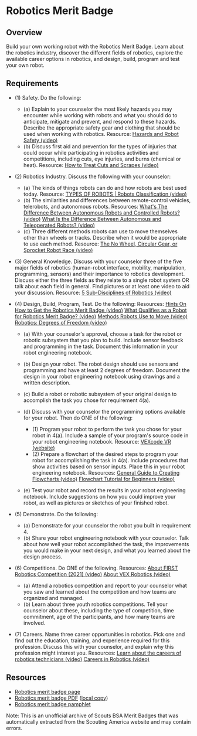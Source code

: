 

# Robotics Merit Badge


## Overview



Build your own working robot with the Robotics Merit Badge. Learn about the robotics industry, discover the different fields of robotics, explore the available career options in robotics, and design, build, program and test your own robot.

## Requirements

* (1) Safety. Do the following:
    * (a) Explain to your counselor the most likely hazards you may encounter while working with robots and what you should do to anticipate, mitigate and prevent, and respond to these hazards. Describe the appropriate safety gear and clothing that should be used when working with robotics. Resource: [Hazards and Robot Safety (video)](https://youtu.be/7v3cylLL9hw?list=PLHGEvyG5wuthXQZzTc-mLwFrP5F6_1Lce)
    * (b) Discuss first aid and prevention for the types of injuries that could occur while participating in robotics activities and competitions, including cuts, eye injuries, and burns (chemical or heat). Resource: [How to Treat Cuts and Scrapes (video)](https://www.youtube.com/watch?v=0jp5FgLmKtk&list=PLHGEvyG5wuthXQZzTc-mLwFrP5F6_1Lce&index=1)


* (2) Robotics Industry. Discuss the following with your counselor:
    * (a) The kinds of things robots can do and how robots are best used today. Resource: [TYPES OF ROBOTS | Robots Classification (video)](https://youtu.be/fc_Cynqr6jM)
    * (b) The similarities and differences between remote-control vehicles, telerobots, and autonomous robots. Resources: [What's The Difference Between Autonomous Robots and Controlled Robots? (video)](https://youtu.be/kdYJyGQwtL4) [What Is the Difference Between Autonomous and Teleoperated Robots? (video)](https://milvus.io/ai-quick-reference/what-is-the-difference-between-autonomous-and-teleoperated-robots)
    * (c) Three different methods robots can use to move themselves other than wheels or tracks. Describe when it would be appropriate to use each method. Resource: [The No Wheel, Circular Gear, or Sprocket Robot Race (video)](https://youtu.be/aVuNcVW-gzE?si=xoginEhjVnWEPiMd)


* (3) General Knowledge. Discuss with your counselor three of the five major fields of robotics (human-robot interface, mobility, manipulation, programming, sensors) and their importance to robotics development. Discuss either the three fields as they relate to a single robot system OR talk about each field in general. Find pictures or at least one video to aid your discussion. Resource:  [5 Sub-Disciplines of Robotics (video)](https://youtu.be/exEBkd1Gn0I)
* (4) Design, Build, Program, Test. Do the following: Resources:  [Hints On How to Get the Robotics Merit Badge (video)](https://youtu.be/weBH_PL3_Bk)  [What Qualifies as a Robot for Robotics Merit Badge? (video)](https://youtu.be/6dYq9bBSaWc?list=PLHGEvyG5wuthXQZzTc-mLwFrP5F6_1Lce)  [Methods Robots Use to Move (video)](https://youtu.be/T0JeYyU7R-c?list=PLHGEvyG5wuthXQZzTc-mLwFrP5F6_1Lce)  [Robotics: Degrees of Freedom (video)](https://youtu.be/55O-DGeoFic?list=PLHGEvyG5wuthXQZzTc-mLwFrP5F6_1Lce)
    * (a) With your counselor's approval, choose a task for the robot or robotic subsystem that you plan to build. Include sensor feedback and programming in the task. Document this information in your robot engineering notebook.
    * (b) Design your robot. The robot design should use sensors and programming and have at least 2 degrees of freedom. Document the design in your robot engineering notebook using drawings and a written description.
    * (c) Build a robot or robotic subsystem of your original design to accomplish the task you chose for requirement 4(a).
    * (d) Discuss with your counselor the programming options available for your robot. Then do ONE of the following:
        * (1) Program your robot to perform the task you chose for your robot in 4(a). Include a sample of your program's source code in your robot engineering notebook. Resource: [VEXcode VR (website)](https://www.vexrobotics.com/vexcode/vr?srsltid=AfmBOopvcCE5uFUVB__bxV0UiLP20ZZQwq0WrNHHJWuIQUDXmLAwl8UL%5C)
        * (2) Prepare a flowchart of the desired steps to program your robot for accomplishing the task in 4(a). Include procedures that show activities based on sensor inputs. Place this in your robot engineering notebook. Resources: [General Guide to Creating Flowcharts (video)](https://youtu.be/SWRDqTx8d4k) [Flowchart Tutorial for Beginners (video)](https://youtu.be/c8asK8iCaRk)


    * (e) Test your robot and record the results in your robot engineering notebook. Include suggestions on how you could improve your robot, as well as pictures or sketches of your finished robot.


* (5) Demonstrate. Do the following:
    * (a) Demonstrate for your counselor the robot you built in requirement 4.
    * (b) Share your robot engineering notebook with your counselor. Talk about how well your robot accomplished the task, the improvements you would make in your next design, and what you learned about the design process.


* (6) Competitions. Do ONE of the following. Resources:  [About FIRST Robotics Competition (2021) (video)](https://youtu.be/Jd29kzjclV0)  [About VEX Robotics (video)](https://youtu.be/Mi6E37oU8yc)
    * (a) Attend a robotics competition and report to your counselor what you saw and learned about the competition and how teams are organized and managed.
    * (b) Learn about three youth robotics competitions. Tell your counselor about these, including the type of competition, time commitment, age of the participants, and how many teams are involved.


* (7) Careers. Name three career opportunities in robotics. Pick one and find out the education, training, and experience required for this profession. Discuss this with your counselor, and explain why this profession might interest you. Resources:  [Learn about the careers of robotics technicians (video)](https://youtu.be/0dwkGhRPQW4)  [Careers in Robotics (video)](https://youtu.be/5YTYFrrSdV4?list=PLHGEvyG5wuthXQZzTc-mLwFrP5F6_1Lce)


## Resources

- [Robotics merit badge page](https://www.scouting.org/merit-badges/robotics/)
- [Robotics merit badge PDF](https://filestore.scouting.org/filestore/Merit_Badge_ReqandRes/Pamphlets/Robotics_2024.pdf) ([local copy](files/robotics-merit-badge.pdf))
- [Robotics merit badge pamphlet](https://www.scoutshop.org/robotics-merit-badge-pamphlet-662428.html)

Note: This is an unofficial archive of Scouts BSA Merit Badges that was automatically extracted from the Scouting America website and may contain errors.